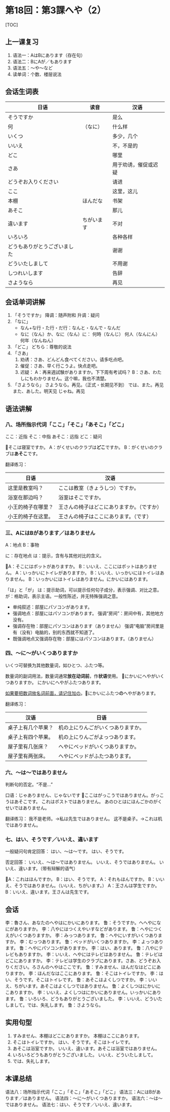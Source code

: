 # 第18回：第3課へや（2）

[TOC]

## 上一课复习

1. 语法一：AはBにあります（存在句）
2. 语法二：BにAが／もあります
3. 语法五：～や～など
4. 读单词：个数、楼层说法

## 会话生词表

| 日语                         | 读音       | 汉语                 |
| ---------------------------- | ---------- | -------------------- |
| そうですか                   |            | 是么                 |
| 何                           | （なに）   | 什么样               |
| いくつ                       |            | 多少，几个           |
| いいえ                       |            | 不，不是的           |
| どこ                         |            | 哪里                 |
| さあ                         |            | 用于劝诱，催促或迟疑 |
| どうぞお入りください         |            | 请进                 |
| ここ                         |            | 这里，这儿           |
| 本棚                         | ほんだな   | 书架                 |
| あそこ                       |            | 那儿                 |
| 違います                     | ちがいます | 不对                 |
| いろいろ                     |            | 各种各样             |
| どうもありがとうございました |            | 谢谢                 |
| どういたしまして             |            | 不用谢               |
| しつれいします               |            | 告辞                 |
| さようなら                   |            | 再见                 |

## 会话单词讲解

1. 「そうですか」
   降调：随声附和
   升调：疑问
2. 「なに」
   - なん+な行・た行・だ行：なんと・なんで・なんだ
   - なに（なん）か、なに（なん）に：
     何時（なんじ）
     何人（なんにん）
     何年（なんねん）
3. 「どこ」
   どちら：尊敬的说法
4. 「さあ」
   1. 劝诱：さあ、どんどん食べてください。请多吃点吧。
   2. 催促：さあ、早く行こうよ。快点走吧。
   3. 迟疑：
      A：再来週試験がありますか。下下周有考试吗？
      B：さあ、わたしにもわかりません。这个嘛，我也不清楚。
5. 「さようなら」
   さようなら。再见。（正式・长期见不到）
   では、また。再见
   また、あした。明天见
   じゃね。再见

## 语法讲解

### 八、场所指示代词「ここ」「そこ」「あそこ」「どこ」

ここ：近指
そこ：中指
あそこ：远指
どこ：疑问

📌そこは寝室ですか。
A：がくせいのクラブは**どこ**ですか。
B：がくせいのクラブは**あそこ**です。

翻译练习：

| 日语               | 汉语                                       |
| ------------------ | ------------------------------------------ |
| 这里是教室吗？     | ここは教室（きょうしつ）ですか。           |
| 浴室在那边吗？     | 浴室はそこですか。                         |
| 小王的椅子在哪里？ | 王さんの椅子はどこにありますか。（ですか） |
| 小王的椅子在这里。 | 王さんの椅子はここにあります。（です）     |

### 三、AにはBがあります／はありません

A：地点
B：事物

に：存在地点
は：提示，含有与其他对比的含义。

📌A：そこにはポットがありますか。
B：いいえ、ここにはポットはありません。
A：いっかいにトイレがありますか。
B：いいえ、いっかいにはトイレはありません。
B：いっかいにはトイレはありません。にかいにはあります。

「は」と「が」
は：提示助词，可以提示任何句子成分，表示强调、对比之意。
が：格助词，表示主语。一般性陈述，并无特殊强调之意。 

- 单纯叙述：部屋にパソコンがあります。
- 强调地点：部屋にはパソコンがあります。
  强调“房间”：房间中有，其他地方没有。
- 强调存在物：部屋にパソコンはあります（ありません）
  强调“电脑”房间里是有（没有）电脑的，别的东西就不知道了。
- 既强调地点又强调存在物：部屋にはパソコンはあります。（ありません）

### 四、～に～がいくつありますか

いくつ可替换为其他数量词，如ひとつ、ふたつ等。

数量词的副词用法，数量词通常**放在动词前**，作**状语**使用。
📌にかいにへやがいくつありますか。
にかいにへやがふたつあります。

<u>如果要把数词放名词前面，请记住加の</u>。📌にかいにふたつ**の**へやがあります。

翻译练习：

| 汉语               | 日语                               |
| ------------------ | ---------------------------------- |
| 桌子上有几个苹果？ | 机の上にりんごがいくつありますか。 |
| 桌子上有四个苹果。 | 机の上にりんごがよっつあります。   |
| 屋子里有几张床？   | へやにベッドがいくつありますか。   |
| 屋子里有两张床。   | へやにベッドがふたつあります。     |

### 六、～は～ではありません

判断句的否定。“不是…”

口语：じゃありません、じゃないです
📌ここはがっこうではありません。がっこうはあそこです。
これはポストではありません。
あのひとはにほんごかのがくせいではありません。

翻译练习：
我不是老师。→私は先生ではありません。
这不是桌子。→これは机ではありません。

### 七、はい、そうです／いいえ、違います

一般疑问句肯定回答：
はい、～は～です。
はい、そうです。

否定回答：
いいえ、～は～ではありません。
いいえ、そうではありません。
いいえ、違います。（带有辩解的语气）

📌A：これはほんですか。
B：はい、そうです。
A：それもほんですか。
B：いいえ、そうではありません。（いいえ、ちがいます。）
A：王さんは学生ですか。
B：いいえ、違います。王さんは先生です。

## 会话

李：魯さん、あなたのへやはにかいにあります。
鲁：そうですか。ヘへやになにがありますか。
李：八やにはつくえやいすなどがあります。
鲁：へやにつくえがいくつありますか。
李：みっつあります。
鲁：へやにいすがいくつありますか。
李：むっつあります。
鲁：ベッドがいくつありますか。
李：よっつあります。
鲁：へやにパソコンがありますか。
李：はい、あります。
鲁：八やにテレビもありますか。
李：いいえ、ヘやにはテレビはありません。
鲁：テレビはどこにありますか。
李：テレビは学生のクラブにあります。さあ、どうぞお入りください。ろさんのへやはここです。
鲁：すみません、ほんだなはどこにありますか。
李：ほんだなはここにあります。
鲁：そこはトイレですか。
李：はい、そうです。そこはトイレです。
鲁：あそこはよくしつですか。
李：いいえ、ちがいます。あそこはよくしつではありません。
鲁：よくしつはにかいにこありますか。
李：いいえ、よくしつはにかいにありません。いっかいにあります。
鲁：いろいろ、どうもありがとうございました。
李：いいえ、どういたしまして。では、失礼します。
鲁：さようなら。

## 实用句型

1. すみません、本棚はどこにありますか。
   本棚はここにあります。
2. そこはトイレですか。
   はい、そうです。そこはトイレです。
3. あそこは浴室ですか。
   いいえ、違います。あそこは浴室ではありません。
4. いろいろどうもありがとうございました。
   いいえ、どういたしまして。
5. では、失礼します。

## 本课总结

语法八：场所指示代词「ここ」「そこ」「あそこ」「どこ」
语法三：AにはBがあります／はありません。
语法四：～に～がいくつありますか。
语法六：～は～ではありません。
语法七：はい、そうです／いいえ、違います。